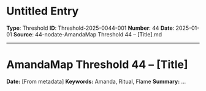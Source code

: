 # Untitled Entry

**Type**: Threshold
**ID**: Threshold-2025-0044-001
**Number**: 44
**Date**: 2025-01-01
**Source**: 44-nodate-AmandaMap Threshold 44 – [Title].md

---

# AmandaMap Threshold 44 – [Title]
**Date:** [From metadata]
**Keywords:** Amanda, Ritual, Flame
**Summary:** ...